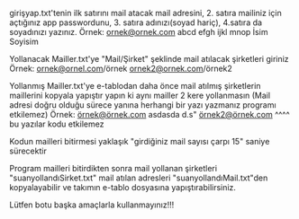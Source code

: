 girişyap.txt'tenin ilk satırını mail atacak mail adresini, 2. satıra
mailiniz için açtığınız app passwordunu, 3. satıra adınızı(soyad hariç),
4.satıra da soyadınızı yazınız.
Örnek:
ornek@ornek.com
abcd efgh ijkl mnop
İsim
Soyisim

Yollanacak Mailler.txt'ye "Mail/Şirket" şeklinde mail atılacak şirketleri giriniz
Örnek:
ornek@ornel.com/örnek
ornek2@ornek.com/örnek2

Yollanmış Mailler.txt'ye e-tablodan daha önce mail atılmış şirketlerin maillerini kopyala yapıştır yapın ki aynı mailler 2 kere yollanmasın
(Mail adresi doğru olduğu sürece yanına herhangi bir yazı yazmanız programı etkilemez)
Örnek:
örnek@örnek.com
asdasda
d.s" örnek2@örnek.com
^^^^ bu yazılar kodu etkilemez


Kodun mailleri bitirmesi yaklaşık "girdiğiniz mail sayısı çarpı 15" saniye sürecektir

Program mailleri bitirdikten sonra mail yollanan şirketleri "suanyollandıSirket.txt"
mail atılan adresleri "suanyollandıMail.txt"den kopyalayabilir ve takımın e-tablo dosyasına yapıştırabilirsiniz.

Lütfen botu başka amaçlarla kullanmayınız!!!


